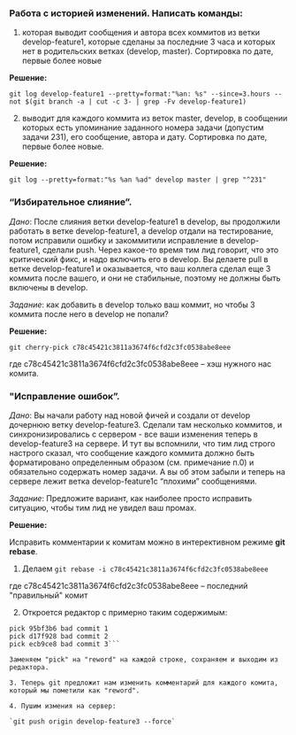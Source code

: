 ### Работа с историей изменений. Написать команды:

1) которая выводит сообщения и автора всех коммитов из ветки develop-feature1, которые сделаны за последние 3 часа и которых нет в родительских ветках (develop, master). Сортировка по дате, первые более новые

**Решение:**

`git log develop-feature1 --pretty=format:"%an: %s" --since=3.hours --not $(git branch -a | cut -c 3- | grep -Fv develop-feature1)`

2) выводит для каждого коммита из веток master, develop, в сообщении которых есть упоминание заданного номера задачи (допустим задачи 231), его сообщение, автора и дату. Сортировка по дате, первые более новые.

**Решение:**

`git log --pretty=format:"%s %an %ad" develop master | grep "^231"`

### “Избирательное слияние”.

_Дано_: После слияния ветки develop-feature1 в develop, вы продолжили работать в ветке develop-feature1, а develop отдали на тестирование, потом исправили ошибку и закоммитили исправление в develop-feature1, сделали push. Через какое-то время тим лид говорит, что это критический фикс, и надо включить его в develop. Вы делаете pull в ветке develop-feature1 и оказывается, что ваш коллега сделал еще 3 коммита после вашего, и они не стабильные, поэтому не должны быть включены в develop. 

_Задание_: как добавить в develop только ваш коммит, но чтобы 3 коммита после него в develop не попали?

**Решение:**

`git cherry-pick c78c45421c3811a3674f6cfd2c3fc0538abe8eee`

где c78c45421c3811a3674f6cfd2c3fc0538abe8eee – хэш нужного нас комита.

### "Исправление ошибок”.
_Дано_: Вы начали работу над новой фичей и создали от develop дочернюю ветку develop-feature3.
Сделали там несколько коммитов, и синхронизировались с сервером - все ваши изменения теперь в develop-feature3 на сервере. И тут вы вспомнили, что тим лид строго настрого сказал, что сообщение каждого коммита должно быть форматировано определенным образом (см. примечание п.0) и обязательно содержать номер задачи. А вы об этом забыли и теперь на сервере лежит ветка develop-feature1с “плохими” сообщениями. 

_Задание_: Предложите вариант, как наиболее просто исправить ситуацию, чтобы тим лид не увидел ваш промах.

**Решение:**

Исправить комментарии к комитам можно в интерективном режиме **git rebase**.

1. Делаем `git rebase -i c78c45421c3811a3674f6cfd2c3fc0538abe8eee`

где c78c45421c3811a3674f6cfd2c3fc0538abe8eee – последний "правильный" комит

2. Откроется редактор с примерно таким содержимым:
```.g/r/git-rebase-todo
pick 95bf3b6 bad commit 1
pick d17f928 bad commit 2
pick ecb9ce8 bad commit 3```

Заменяем "pick" на "reword" на каждой строке, сохраняем и выходим из редактора.

3. Теперь git предложит нам изменить комментарий для каждого комита, который мы пометили как "reword".

4. Пушим измения на сервер:

`git push origin develop-feature3 --force`